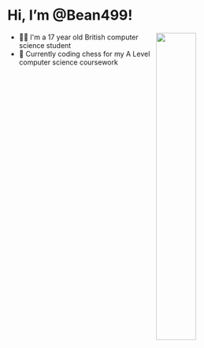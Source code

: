 # Hi, I’m @Bean499!
<img src="https://github.com/Bean499/startpage/blob/master/art/cat.gif" width=40% height=40% align="right">
<ul>
  <li>🧑‍🎓 I'm a 17 year old British computer science student</li>
  <!-- <li>👀 My interests include computers, maths and baking</li>
  <li>🎮 I like Guilty Gear, Fire Emblem, and Terraria</li> -->
  <li>🌱 Currently coding chess for my A Level computer science coursework</li>
</ul>
<br>
<!-- <img src="https://github.com/Bean499/profile-stats/blob/master/generated/languages.svg"> -->
<!---
Bean499/Bean499 is a ✨ special ✨ repository because its `README.md` (this file) appears on your GitHub profile.
You can click the Preview link to take a look at your changes.
--->
